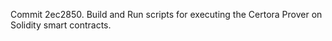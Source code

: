 Commit 2ec2850.                    Build and Run scripts for executing the Certora Prover on Solidity smart contracts.